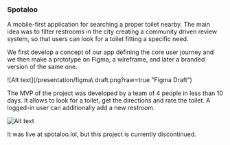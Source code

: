 <h3>Spotaloo</h3>


A mobile-first application for searching a proper toilet nearby. The main idea was to filter restrooms in the city creating a community driven review system, so that users can look for a toilet fitting a specific need.

We first develop a concept of our app defining the core user journey and we then make a prototype on Figma, a wireframe, and later a branded version of the same one.

![Alt text](/presentation/figma\ draft.png?raw=true "Figma Draft")

The MVP of the project was developed by a team of 4 people in less than 10 days. It allows to look for a toilet, get the directions and rate the toilet. A logged-in user can additionally add a new restroom.

![Alt text](./presentation/screen1.png?raw=true "Index Page with Map")

It was live at spotaloo.lol, but this project is currently discontinued.
